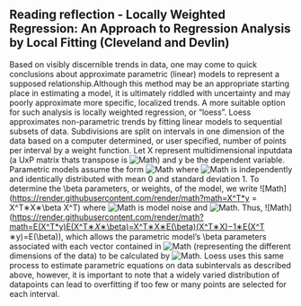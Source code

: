 ## Reading reflection - Locally Weighted Regression: An Approach to Regression Analysis by Local Fitting (Cleveland and Devlin)
Based on visibly discernible trends in data, one may come to quick conclusions about approximate parametric (linear) models to represent a
supposed relationship.Although this method may be an appropriate starting place in estimating a model, it is ultimately riddled with uncertainty
and may poorly approximate more specific, localized trends. A more suitable option for such analysis is locally weighted regression, or “loess”.
Loess approximates non-parametric trends by fitting linear models to sequential subsets of data. Subdivisions are split on intervals in one
dimension of the data based on a computer determined, or user specified, number of points per interval by a weight function. Let X represent
multidimensional inputdata (a UxP matrix thats transpose is ![Math](https://render.githubusercontent.com/render/math?math=X^T)) and y be the
dependent variable. Parametric models assume the form ![Math](https://render.githubusercontent.com/render/math?math=y=X∗\beta+r\epsilon) where
![Math](https://render.githubusercontent.com/render/math?math=\epsilon) is independently and identically distributed with mean 0 and standard
deviation 1. To determine the \beta parameters, or weights, of the model, we write ![Math](https://render.githubusercontent.com/render/math?math=X^T*y = X^T∗X∗\beta X^T)
where ![Math](https://render.githubusercontent.com/render/math?math=X^T) is model noise and ![Math](https://render.githubusercontent.com/render/math?math=E(X^T)=0).
Thus, ![Math](https://render.githubusercontent.com/render/math?math=E(X^T*y)E(X^T∗𝑋∗\beta)=X^T∗X∗E(\beta)(X^T∗X)−1∗E(X^T ∗y)=E(\beta)),
which allows the parametric model’s \beta parameters associated with each vector contained in
![Math](https://render.githubusercontent.com/render/math?math=X) (representing the different dimensions of the data) to be calculated by
![Math](https://render.githubusercontent.com/render/math?math=(X^T*X)^{-1}). Loess uses this same process to estimate parametric equations on
data subintervals as described above, however, it is important to note that a widely varied distribution of datapoints can lead to overfitting
if too few or many points are selected for each interval.
